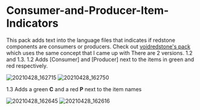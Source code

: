 # Consumer-and-Producer-Item-Indicators
This pack adds text into the language files that indicates if redstone components are consumers or producers. Check out [voidredstone's pack](https://sites.google.com/view/voidsites/home) which uses the same concept that I came up with
There are 2 versions. 1.2 and 1.3.
1.2 Adds [Consumer] and [Producer] next to the items in green and red respectively. 

![20210428_162715](https://user-images.githubusercontent.com/81709312/116396694-102e5080-a7fc-11eb-8f01-0407b892c4e2.jpg)
![20210428_162750](https://user-images.githubusercontent.com/81709312/116396740-1c1a1280-a7fc-11eb-8dc5-7f1f0dbae26e.jpg)

1.3 Adds a green **C** and a red **P** next to the item names

![20210428_162645](https://user-images.githubusercontent.com/81709312/116396718-17edf500-a7fc-11eb-8387-24e1ce3d19c5.jpg)
![20210428_162616](https://user-images.githubusercontent.com/81709312/116396750-1de3d600-a7fc-11eb-8e93-b68378ea8d41.jpg)
